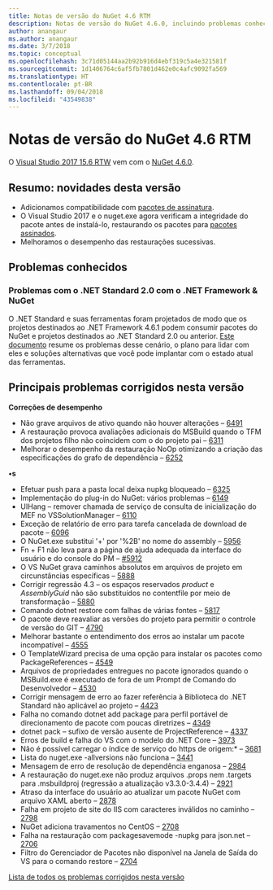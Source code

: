 ```yaml
---
title: Notas de versão do NuGet 4.6 RTM
description: Notas de versão do NuGet 4.6.0, incluindo problemas conhecidos, correções de bugs, funcionalidades adicionadas e DCRs.
author: anangaur
ms.author: anangaur
ms.date: 3/7/2018
ms.topic: conceptual
ms.openlocfilehash: 3c71d05144aa2b92b916d4ebf319c5a4e321581f
ms.sourcegitcommit: 1d1406764c6af5fb7801d462e0c4afc9092fa569
ms.translationtype: HT
ms.contentlocale: pt-BR
ms.lasthandoff: 09/04/2018
ms.locfileid: "43549838"
---
```

# <a name="nuget-46-rtm-release-notes"></a>Notas de versão do NuGet 4.6 RTM

O [Visual Studio 2017 15.6 RTW](https://www.visualstudio.com/news/releasenotes/vs2017-relnotes) vem com o [NuGet 4.6.0](https://dist.nuget.org/win-x86-commandline/v4.6.0/nuget.exe).

## <a name="summary-whats-new-in-this-release"></a>Resumo: novidades desta versão

* Adicionamos compatibilidade com [pacotes de assinatura](../create-packages/sign-a-package.md).
* O Visual Studio 2017 e o nuget.exe agora verificam a integridade do pacote antes de instalá-lo, restaurando os pacotes para [pacotes assinados](../reference/signed-packages-reference.md).
* Melhoramos o desempenho das restaurações sucessivas.

## <a name="known-issues"></a>Problemas conhecidos

### <a name="issues-with-net-standard-20-with-net-framework--nuget"></a>Problemas com o .NET Standard 2.0 com o .NET Framework & NuGet 

O .NET Standard e suas ferramentas foram projetados de modo que os projetos destinados ao .NET Framework 4.6.1 podem consumir pacotes do NuGet e projetos destinados ao .NET Standard 2.0 ou anterior. [Este documento](https://github.com/dotnet/standard/issues/481) resume os problemas desse cenário, o plano para lidar com eles e soluções alternativas que você pode implantar com o estado atual das ferramentas.

## <a name="top-issues-fixed-in-this-release"></a>Principais problemas corrigidos nesta versão

**Correções de desempenho**

* Não grave arquivos de ativo quando não houver alterações – [6491](https://github.com/NuGet/Home/issues/6491)
* A restauração provoca avaliações adicionais do MSBuild quando o TFM dos projetos filho não coincidem com o do projeto pai – [6311](https://github.com/NuGet/Home/issues/6311)
* Melhorar o desempenho da restauração NoOp otimizando a criação das especificações do grafo de dependência – [6252](https://github.com/NuGet/Home/issues/6252)

**•s**

* Efetuar push para a pasta local deixa nupkg bloqueado – [6325](https://github.com/NuGet/Home/issues/6325)
* Implementação do plug-in do NuGet: vários problemas – [6149](https://github.com/NuGet/Home/issues/6149)
* UIHang – remover chamada de serviço de consulta de inicialização do MEF no VSSolutionManager – [6110](https://github.com/NuGet/Home/issues/6110)
* Exceção de relatório de erro para tarefa cancelada de download de pacote – [6096](https://github.com/NuGet/Home/issues/6096)
* O NuGet.exe substitui '+' por '%2B' no nome do assembly – [5956](https://github.com/NuGet/Home/issues/5956)
* Fn + F1 não leva para a página de ajuda adequada da interface do usuário e do console do PM – [#5912](https://github.com/NuGet/Home/issues/5912)
* O VS NuGet grava caminhos absolutos em arquivos de projeto em circunstâncias específicas – [5888](https://github.com/NuGet/Home/issues/5888)
* Corrigir regressão 4.3 – os espaços reservados $product$ e $AssemblyGuid$ não são substituídos no contentfile por meio de transformação – [5880](https://github.com/NuGet/Home/issues/5880)
* Comando dotnet restore com falhas de várias fontes – [5817](https://github.com/NuGet/Home/issues/5817)
* O pacote deve reavaliar as versões do projeto para permitir o controle de versão do GIT – [4790](https://github.com/NuGet/Home/issues/4790)
* Melhorar bastante o entendimento dos erros ao instalar um pacote incompatível – [4555](https://github.com/NuGet/Home/issues/4555)
* O TemplateWizard precisa de uma opção para instalar os pacotes como PackageReferences – [4549](https://github.com/NuGet/Home/issues/4549)
* Arquivos de propriedades entregues no pacote ignorados quando o MSBuild.exe é executado de fora de um Prompt de Comando do Desenvolvedor – [4530](https://github.com/NuGet/Home/issues/4530)
* Corrigir mensagem de erro ao fazer referência à Biblioteca do .NET Standard não aplicável ao projeto – [4423](https://github.com/NuGet/Home/issues/4423)
* Falha no comando dotnet add package para perfil portável de direcionamento de pacote com poucas diretrizes – [4349](https://github.com/NuGet/Home/issues/4349)
* dotnet pack – sufixo de versão ausente de ProjectReference – [4337](https://github.com/NuGet/Home/issues/4337)
* Erros de build e falha do VS com o modelo do .NET Core – [3973](https://github.com/NuGet/Home/issues/3973)
* Não é possível carregar o índice de serviço do https de origem:* – [3681](https://github.com/NuGet/Home/issues/3681)
* Lista do nuget.exe -allversions não funciona – [3441](https://github.com/NuGet/Home/issues/3441)
* Mensagem de erro de resolução de dependência enganosa – [2984](https://github.com/NuGet/Home/issues/2984)
* A restauração do nuget.exe não produz arquivos .props nem .targets para .msbuildproj (regressão a atualização v3.3.0-3.4.4) – [2921](https://github.com/NuGet/Home/issues/2921)
* Atraso da interface do usuário ao atualizar um pacote NuGet com arquivo XAML aberto – [2878](https://github.com/NuGet/Home/issues/2878)
* Falha em projeto de site do IIS com caracteres inválidos no caminho – [2798](https://github.com/NuGet/Home/issues/2798)
* NuGet adiciona travamentos no CentOS – [2708](https://github.com/NuGet/Home/issues/2708)
* Falha na restauração com packagesavemode -nupkg para json.net – [2706](https://github.com/NuGet/Home/issues/2706)
* Filtro do Gerenciador de Pacotes não disponível na Janela de Saída do VS para o comando restore – [2704](https://github.com/NuGet/Home/issues/2704)

[Lista de todos os problemas corrigidos nesta versão](https://github.com/NuGet/Home/issues?q=is%3Aissue+is%3Aclosed+milestone%3A%224.6")
